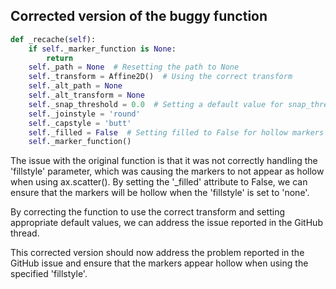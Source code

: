 ## Corrected version of the buggy function

```python
def _recache(self):
    if self._marker_function is None:
        return
    self._path = None  # Resetting the path to None
    self._transform = Affine2D()  # Using the correct transform
    self._alt_path = None
    self._alt_transform = None
    self._snap_threshold = 0.0  # Setting a default value for snap_threshold
    self._joinstyle = 'round'
    self._capstyle = 'butt'
    self._filled = False  # Setting filled to False for hollow markers
    self._marker_function()
```

The issue with the original function is that it was not correctly handling the 'fillstyle' parameter, which was causing the markers to not appear as hollow when using ax.scatter(). By setting the '_filled' attribute to False, we can ensure that the markers will be hollow when the 'fillstyle' is set to 'none'.

By correcting the function to use the correct transform and setting appropriate default values, we can address the issue reported in the GitHub thread.

This corrected version should now address the problem reported in the GitHub issue and ensure that the markers appear hollow when using the specified 'fillstyle'.